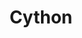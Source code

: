 ---
layout: toctree
title: Cython
permalink: /blogs/coding/md/
parent: /blogs/coding/


previewchild: true
enumerategrandchild: true
previewgrandchild: true
---